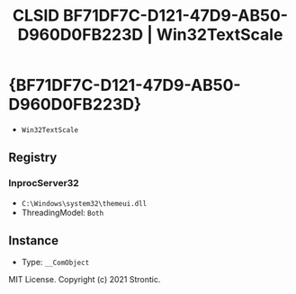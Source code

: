 ﻿---
title: "CLSID BF71DF7C-D121-47D9-AB50-D960D0FB223D | Win32TextScale"
excerpt: What is COM-Object CLSID BF71DF7C-D121-47D9-AB50-D960D0FB223D?
---

# {BF71DF7C-D121-47D9-AB50-D960D0FB223D}

* `Win32TextScale`

## Registry


### InprocServer32

* `C:\Windows\system32\themeui.dll`
* ThreadingModel: `Both`

## Instance

* Type: `__ComObject`

MIT License. Copyright (c) 2021 Strontic.


